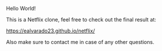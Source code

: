 Hello World!

This is a Netflix clone, feel free to check out the final result at: 

https://ealvarado23.github.io/netflix/ 

Also make sure to contact me in case of any other questions.

